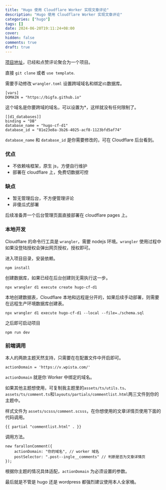 ```yaml
---
title: "Hugo 使用 Cloudflare Worker 实现文章评论"
description: "Hugo 使用 Cloudflare Worker 实现文章评论"
categories: ["hugo"]
tags: []
date: 2024-06-20T19:11:24+08:00
cover:
hidden: false
comments: true
draft: true
---
```


[项目地址](https://github.com/bigfa/hugo-cf-worker)，已经和点赞评论聚合为一个项目。

直接 `git clone` 或者 `use template`.

需要手动修改 `wrangler.toml` 设置跨域域名和绑定`d1`数据库。

```
[vars]
DOMAIN = "https://bigfa.github.io"
```

这个域名是你要跨域的域名，可以设置为\*，这样就没有任何限制了。

```
[[d1_databases]]
binding = "DB"
database_name = "hugo-cf-d1"
database_id = "81e23e8a-3b26-4025-acf8-1123bfd5af74"
```

`database_name` 和 `database_id` 是你需要修改的，可在 Cloudflare 后台看到。

### 优点

-   不依赖啥框架，原生 js，方便自行维护
-   部署在 cloudflare 上，免费切数据可控

### 缺点

-   暂无管理后台，不方便管理评论
-   非傻瓜式部署

后续准备弄一个后台管理页面直接部署在 cloudflare pages 上。

### 本地开发

Cloudflare 的命令行工具是 `wrangler`，需要 nodejs 环境。`wrangler` 使用过程中如果没登陆授权会弹出网页授权，授权即可。

进入项目目录，安装依赖。

```
npm install
```

创建数据库，如果已经在后台创建则无需执行这一步。

```
npx wrangler d1 execute create hugo-cf-d1
```

本地创建数据表，Cloudflare 本地和远程是分开的，如果后续手动部署，则需要在远程生产环境数据库创建表。

```
npx wrangler d1 execute hugo-cf-d1 --local --file=./schema.sql
```

之后即可启动项目

```
npm run dev
```

### 前端调用

本人的两款主题天然支持，只需要在在配置文件中开启即可。

```
actionDomain = 'https://v.wpista.com/'
```

`actionDomain` 就是你 Worker 中绑定的域名。

如果其他主题想使用，可复制我主题里的`assets/ts/utils.ts`、`assets/ts/comment.ts`和`layouts/partials/commentlist.html`两三文件到你的主题中。

样式文件为 `assets/scsss/comment.scsss`，在你想使用的文章详情页使用下面的代码调用。

```
{{ partial "commentlist.html" . }}
```

调用方法。

```
new farallonComment({
    actionDomain: "你的域名", // worker 域名
    postSelector: ".post--ingle__comments" // 判断是否为文章详情页
});

```

根据你主题的情况具体适配，`actionDomain` 为必须设置的参数。

最后就是不管是 hugo 还是 wordpress 都强烈建议使用本人全家桶。
